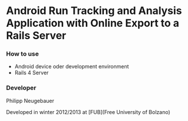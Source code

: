 # Android Run Tracking and Analysis Application with Online Export to a Rails Server #

### How to use ###

- Android device oder development environment
- Rails 4 Server

### Developer ###

Philipp Neugebauer

Developed in winter 2012/2013 at [FUB](Free University of Bolzano)
